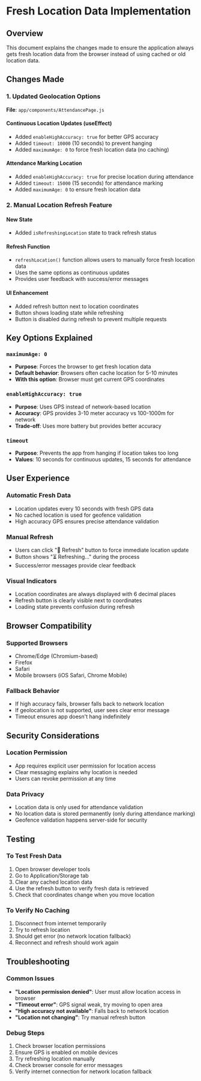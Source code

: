 # Fresh Location Data Implementation

## Overview

This document explains the changes made to ensure the application always gets fresh location data from the browser instead of using cached or old location data.

## Changes Made

### 1. Updated Geolocation Options

**File**: `app/components/AttendancePage.js`

#### Continuous Location Updates (useEffect)

- Added `enableHighAccuracy: true` for better GPS accuracy
- Added `timeout: 10000` (10 seconds) to prevent hanging
- Added `maximumAge: 0` to force fresh location data (no caching)

#### Attendance Marking Location

- Added `enableHighAccuracy: true` for precise location during attendance
- Added `timeout: 15000` (15 seconds) for attendance marking
- Added `maximumAge: 0` to ensure fresh location data

### 2. Manual Location Refresh Feature

#### New State

- Added `isRefreshingLocation` state to track refresh status

#### Refresh Function

- `refreshLocation()` function allows users to manually force fresh location data
- Uses the same options as continuous updates
- Provides user feedback with success/error messages

#### UI Enhancement

- Added refresh button next to location coordinates
- Button shows loading state while refreshing
- Button is disabled during refresh to prevent multiple requests

## Key Options Explained

### `maximumAge: 0`

- **Purpose**: Forces the browser to get fresh location data
- **Default behavior**: Browsers often cache location for 5-10 minutes
- **With this option**: Browser must get current GPS coordinates

### `enableHighAccuracy: true`

- **Purpose**: Uses GPS instead of network-based location
- **Accuracy**: GPS provides 3-10 meter accuracy vs 100-1000m for network
- **Trade-off**: Uses more battery but provides better accuracy

### `timeout`

- **Purpose**: Prevents the app from hanging if location takes too long
- **Values**: 10 seconds for continuous updates, 15 seconds for attendance

## User Experience

### Automatic Fresh Data

- Location updates every 10 seconds with fresh GPS data
- No cached location is used for geofence validation
- High accuracy GPS ensures precise attendance validation

### Manual Refresh

- Users can click "🔄 Refresh" button to force immediate location update
- Button shows "⏳ Refreshing..." during the process
- Success/error messages provide clear feedback

### Visual Indicators

- Location coordinates are always displayed with 6 decimal places
- Refresh button is clearly visible next to coordinates
- Loading state prevents confusion during refresh

## Browser Compatibility

### Supported Browsers

- Chrome/Edge (Chromium-based)
- Firefox
- Safari
- Mobile browsers (iOS Safari, Chrome Mobile)

### Fallback Behavior

- If high accuracy fails, browser falls back to network location
- If geolocation is not supported, user sees clear error message
- Timeout ensures app doesn't hang indefinitely

## Security Considerations

### Location Permission

- App requires explicit user permission for location access
- Clear messaging explains why location is needed
- Users can revoke permission at any time

### Data Privacy

- Location data is only used for attendance validation
- No location data is stored permanently (only during attendance marking)
- Geofence validation happens server-side for security

## Testing

### To Test Fresh Data

1. Open browser developer tools
2. Go to Application/Storage tab
3. Clear any cached location data
4. Use the refresh button to verify fresh data is retrieved
5. Check that coordinates change when you move location

### To Verify No Caching

1. Disconnect from internet temporarily
2. Try to refresh location
3. Should get error (no network location fallback)
4. Reconnect and refresh should work again

## Troubleshooting

### Common Issues

- **"Location permission denied"**: User must allow location access in browser
- **"Timeout error"**: GPS signal weak, try moving to open area
- **"High accuracy not available"**: Falls back to network location
- **"Location not changing"**: Try manual refresh button

### Debug Steps

1. Check browser location permissions
2. Ensure GPS is enabled on mobile devices
3. Try refreshing location manually
4. Check browser console for error messages
5. Verify internet connection for network location fallback
